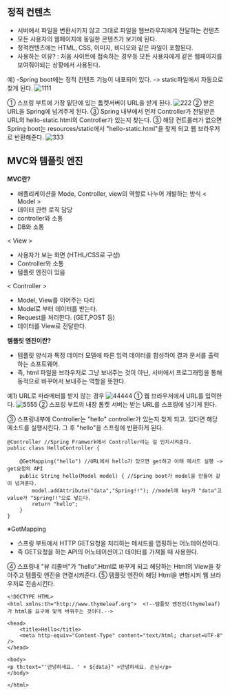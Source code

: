 __정적 컨텐츠__
------------------------
- 서버에서 파일을 변환시키지 않고 그대로 파일을 웹브라우저에게 전달하는 컨텐츠
- 모든 사용자의 웹페이지에 동일한 콘텐츠가 보기에 된다.
- 정적컨텐츠에는 HTML, CSS, 이미지, 비디오와 같은 파일이 포함된다.
- 사용하는 이유? : 처음 사이트에 접속하는 경우등 모든 사용자에게 같은 웹페이지를 보여줘야되는 상황에서 사용된다.  

예)
-Spring boot에는 정적 컨텐츠 기능이 내포되어 있다. -> static파일에서 자동으로 찾게 된다.
![1111](https://user-images.githubusercontent.com/96917871/151364656-a5aa55a6-b250-406e-b49b-71132edda34a.PNG)

① 스프링 부트에 가장 밑단에 있는 톰켓서버이 URL을 받게 된다.
![222](https://user-images.githubusercontent.com/96917871/151364587-8c62d571-95f4-40f0-ae8a-08e6a1dd4b80.PNG)
② 받은 URL을 Spring에 넘겨주게 된다.
③ Spring 내부에서 먼저 Controller가 전달받은 URL의 hello-static.html의 Controller가 있는지 찾는다.
③ 해당 컨트롤러가 없으면 Spring boot는 resources/static에서 "hello-static.html"을 찾게 되고 웹 브라우저로 반환해준다.
![333](https://user-images.githubusercontent.com/96917871/151364889-ae09786f-d0bb-46a6-b6ef-19b8a544cd48.PNG)


__MVC와 템플릿 엔진__
-------------------------
__MVC란?__
- 애플리케이션을 Mode, Controller, view의 역할로 나누어 개발하는 방식
< Model >
- 데이터 관련 로직 담당
- controller와 소통
- DB와 소통

< View >
- 사용자가 보는 화면 (HTHL/CSS로 구성)
- Controller와 소통
- 템플릿 엔진이 있음

< Controller >
- Model, View를 이어주는 다리
- Model로 부터 데이터를 받는다.
- Request를 처리한다. (GET,POST 등)
- 데이터를 View로 전달한다.

__템플릿 엔진이란?__
- 템플릿 양식과 특정 데이터 모델에 따른 입력 데이터를 합성하여 결과 문서를 출력하는 소프트웨어.
- 즉, html 파일을 브라우저로 그냥 보내주는 것이 아닌, 서버에서 프로그래밍을 통해 동적으로 바꾸어서 보내주는 역할을 뜻한다.

예1) URL로 파라메터를 받지 않는 경우
![44444](https://user-images.githubusercontent.com/96917871/151367815-ea8f09be-22ad-4d98-8654-b4bff04ee428.PNG)
① 웹  브라우저에서 URL를 입력한다.
![5555](https://user-images.githubusercontent.com/96917871/151368014-71385e02-4318-4c0d-8e07-572bb6c3e15a.PNG)
② 스프링 부트의 내장 톰켓 서버는 받는 URL를 스프링에 넘기게 된다.

③ 스프링내부에 Controller는 "hello" controller가 있는지 찾게 되고. 있다면 해당 메소드를 실행시킨다. 그 후 "hello"을 스프링에 반환하게 된다.
```
@Controller //Spring Framwork에서 Controller라는 걸 인지시켜준다.
public class HelloController {

    @GetMapping("hello") //URL에서 hello가 있으면 get하고 아래 메서드 실행 -> get요청의 API
    public String hello(Model model) { //Spring boot가 model을 만들어 같이 넘겨준다.
        model.addAttribute("data","Spring!!"); //model에 key가 "data"고 value가 "Spring!!"으로 넣는다.
        return "hello";
    }
}
```
※GetMapping
- 스프링 부트에서 HTTP GET요청을 처리하는 메서드를 맵핑하는 어노테이션이다.
- 즉 GET요청을 하는 API의 어노테이션이고 데이터를 가져올 때 사용한다.  

④ 스프링내 "뷰 리졸버"가 "hello".Html로 바꾸게 되고 해당하는 Html의 View을 찾아주고 템플릿 엔진을 연결시켜준다.
⑤ 템플릿 엔진이 해당 Html을 변형시켜 웹 브라우저로 전송시킨다.
```
<!DOCTYPE HTML>
<html xmlns:th="http://www.thymeleaf.org">  <!--템플릿 엔진인(thymeleaf)가 html을 요구에 맞게 바꿔주는 것이다.-->

<head>
    <title>Hello</title>
    <meta http-equiv="Content-Type" content="text/html; charset=UTF-8" />
</head>

<body>
<p th:text="'안녕하세요. ' + ${data}" >안녕하세요. 손님</p>
</body>

</html>
```

  




